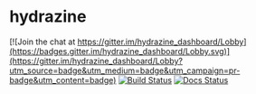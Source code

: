 # hydrazine

[![Join the chat at https://gitter.im/hydrazine_dashboard/Lobby](https://badges.gitter.im/hydrazine_dashboard/Lobby.svg)](https://gitter.im/hydrazine_dashboard/Lobby?utm_source=badge&utm_medium=badge&utm_campaign=pr-badge&utm_content=badge)
[![Build Status](https://travis-ci.org/TheNeikos/hydrazine.svg?branch=master)](https://travis-ci.org/TheNeikos/hydrazine)
[![Docs Status](https://docs.rs/hydrazine/badge.svg)](https://docs.rs/hydrazine)
